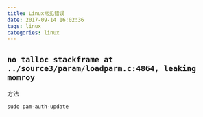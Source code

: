 ```yaml
---
title: Linux常见错误
date: 2017-09-14 16:02:36
tags: linux
categories: linux
---
```


## `no talloc stackframe at ../source3/param/loadparm.c:4864, leaking momroy`

<!-- more -->

方法

```
sudo pam-auth-update
```
